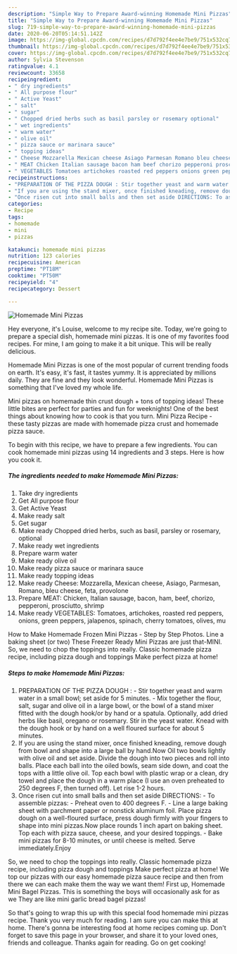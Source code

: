 ```yaml
---
description: "Simple Way to Prepare Award-winning Homemade Mini Pizzas"
title: "Simple Way to Prepare Award-winning Homemade Mini Pizzas"
slug: 719-simple-way-to-prepare-award-winning-homemade-mini-pizzas
date: 2020-06-20T05:14:51.142Z
image: https://img-global.cpcdn.com/recipes/d7d792f4ee4e7be9/751x532cq70/homemade-mini-pizzas-recipe-main-photo.jpg
thumbnail: https://img-global.cpcdn.com/recipes/d7d792f4ee4e7be9/751x532cq70/homemade-mini-pizzas-recipe-main-photo.jpg
cover: https://img-global.cpcdn.com/recipes/d7d792f4ee4e7be9/751x532cq70/homemade-mini-pizzas-recipe-main-photo.jpg
author: Sylvia Stevenson
ratingvalue: 4.1
reviewcount: 33658
recipeingredient:
- " dry ingredients"
- " All purpose flour"
- " Active Yeast"
- " salt"
- " sugar"
- " Chopped dried herbs such as basil parsley or rosemary optional"
- " wet ingredients"
- " warm water"
- " olive oil"
- " pizza sauce or marinara sauce"
- " topping ideas"
- " Cheese Mozzarella Mexican cheese Asiago Parmesan Romano bleu cheese feta provolone"
- " MEAT Chicken Italian sausage bacon ham beef chorizo pepperoni prosciutto shrimp"
- " VEGETABLES Tomatoes artichokes roasted red peppers onions green peppers jalapenos spinach cherry tomatoes olives mu"
recipeinstructions:
- "PREPARATION OF THE PIZZA DOUGH : Stir together yeast and warm water in a small bowl; set aside for 5 minutes. Mix together the flour, salt, sugar and olive oil in a large bowl, or the bowl of a stand mixer fitted with the dough hook/or by hand or a spatula. Optionally, add dried herbs like basil, oregano or rosemary. Stir in the yeast water. Knead with the dough hook or by hand on a well floured surface for about 5 minutes."
- "If you are using the stand mixer, once finished kneading, remove dough from bowl and shape into a large ball by hand.Now Oil two bowls lightly with olive oil and set aside. Divide the dough into two pieces and roll into balls. Place each ball into the oiled bowls, seam side down, and coat the tops with a little olive oil. Top each bowl with plastic wrap or a clean, dry towel and place the dough in a warm place (I use an oven preheated to 250 degrees F, then turned off). Let rise 1-2 hours."
- "Once risen cut into small balls and then set aside DIRECTIONS: To assemble pizzas: Preheat oven to 400 degrees F. Line a large baking sheet with parchment paper or nonstick aluminum foil. Place pizza dough on a well-floured surface, press dough firmly with your fingers to shape into mini pizzas.Now place rounds 1 inch apart on baking sheet. Top each with pizza sauce, cheese, and your desired toppings. Bake mini pizzas for 8-10 minutes, or until cheese is melted. Serve immediately.Enjoy"
categories:
- Recipe
tags:
- homemade
- mini
- pizzas

katakunci: homemade mini pizzas 
nutrition: 123 calories
recipecuisine: American
preptime: "PT18M"
cooktime: "PT50M"
recipeyield: "4"
recipecategory: Dessert

---
```



![Homemade Mini Pizzas](https://img-global.cpcdn.com/recipes/d7d792f4ee4e7be9/751x532cq70/homemade-mini-pizzas-recipe-main-photo.jpg)

Hey everyone, it's Louise, welcome to my recipe site. Today, we're going to prepare a special dish, homemade mini pizzas. It is one of my favorites food recipes. For mine, I am going to make it a bit unique. This will be really delicious.

Homemade Mini Pizzas is one of the most popular of current trending foods on earth. It's easy, it's fast, it tastes yummy. It is appreciated by millions daily. They are fine and they look wonderful. Homemade Mini Pizzas is something that I've loved my whole life.

Mini pizzas on homemade thin crust dough + tons of topping ideas! These little bites are perfect for parties and fun for weeknights! One of the best things about knowing how to cook is that you turn. Mini Pizza Recipe - these tasty pizzas are made with homemade pizza crust and homemade pizza sauce.


To begin with this recipe, we have to prepare a few ingredients. You can cook homemade mini pizzas using 14 ingredients and 3 steps. Here is how you cook it.

<!--inarticleads1-->

##### The ingredients needed to make Homemade Mini Pizzas:

1. Take  dry ingredients
1. Get  All purpose flour
1. Get  Active Yeast
1. Make ready  salt
1. Get  sugar
1. Make ready  Chopped dried herbs, such as basil, parsley or rosemary, optional
1. Make ready  wet ingredients
1. Prepare  warm water
1. Make ready  olive oil
1. Make ready  pizza sauce or marinara sauce
1. Make ready  topping ideas
1. Make ready  Cheese: Mozzarella, Mexican cheese, Asiago, Parmesan, Romano, bleu cheese, feta, provolone
1. Prepare  MEAT: Chicken, Italian sausage, bacon, ham, beef, chorizo, pepperoni, prosciutto, shrimp
1. Make ready  VEGETABLES: Tomatoes, artichokes, roasted red peppers, onions, green peppers, jalapenos, spinach, cherry tomatoes, olives, mu


How to Make Homemade Frozen Mini Pizzas - Step by Step Photos. Line a baking sheet (or two) These Freezer Ready Mini Pizzas are just that-MINI. So, we need to chop the toppings into really. Classic homemade pizza recipe, including pizza dough and toppings Make perfect pizza at home! 

<!--inarticleads2-->

##### Steps to make Homemade Mini Pizzas:

1. PREPARATION OF THE PIZZA DOUGH : - Stir together yeast and warm water in a small bowl; set aside for 5 minutes. - Mix together the flour, salt, sugar and olive oil in a large bowl, or the bowl of a stand mixer fitted with the dough hook/or by hand or a spatula. Optionally, add dried herbs like basil, oregano or rosemary. Stir in the yeast water. Knead with the dough hook or by hand on a well floured surface for about 5 minutes.
1. If you are using the stand mixer, once finished kneading, remove dough from bowl and shape into a large ball by hand.Now Oil two bowls lightly with olive oil and set aside. Divide the dough into two pieces and roll into balls. Place each ball into the oiled bowls, seam side down, and coat the tops with a little olive oil. Top each bowl with plastic wrap or a clean, dry towel and place the dough in a warm place (I use an oven preheated to 250 degrees F, then turned off). Let rise 1-2 hours.
1. Once risen cut into small balls and then set aside DIRECTIONS: - To assemble pizzas: - Preheat oven to 400 degrees F. - Line a large baking sheet with parchment paper or nonstick aluminum foil. Place pizza dough on a well-floured surface, press dough firmly with your fingers to shape into mini pizzas.Now place rounds 1 inch apart on baking sheet. Top each with pizza sauce, cheese, and your desired toppings. - Bake mini pizzas for 8-10 minutes, or until cheese is melted. Serve immediately.Enjoy


So, we need to chop the toppings into really. Classic homemade pizza recipe, including pizza dough and toppings Make perfect pizza at home! We top our pizzas with our easy homemade pizza sauce recipe and then from there we can each make them the way we want them! First up, Homemade Mini Bagel Pizzas. This is something the boys will occasionally ask for as we They are like mini garlic bread bagel pizzas! 

So that's going to wrap this up with this special food homemade mini pizzas recipe. Thank you very much for reading. I am sure you can make this at home. There's gonna be interesting food at home recipes coming up. Don't forget to save this page in your browser, and share it to your loved ones, friends and colleague. Thanks again for reading. Go on get cooking!
